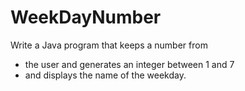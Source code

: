 # WeekDayNumber

Write a Java program that keeps a number from 
 * the user and generates an integer between 1 and 7 
 * and displays the name of the weekday.
